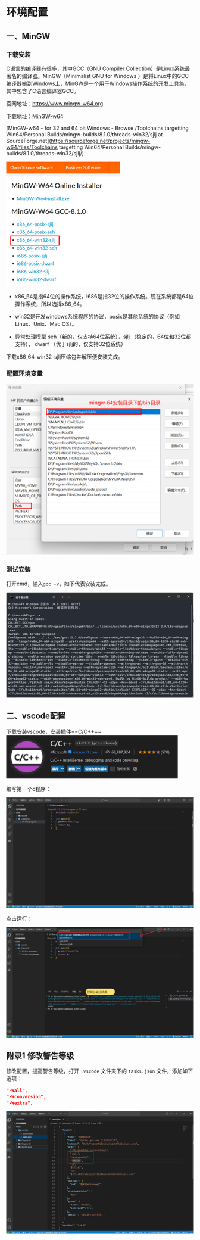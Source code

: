 # 环境配置

## 一、MinGW

### 下载安装

C语言的编译器有很多，其中GCC（GNU Compiler Collection）是Linux系统最著名的编译器。MinGW（Minimalist GNU for Windows ）是将Linux中的GCC编译器搬到Windows上，MinGW是一个用于Windows操作系统的开发工具集，其中包含了C语言编译器GCC。

官网地址：https://www.mingw-w64.org

下载地址：[MinGW-w64 ](https://sourceforge.net/projects/mingw-w64/files/mingw-w64/mingw-w64-release/)

[MinGW-w64 - for 32 and 64 bit Windows - Browse /Toolchains targetting Win64/Personal Builds/mingw-builds/8.1.0/threads-win32/sjlj at SourceForge.net](https://sourceforge.net/projects/mingw-w64/files/Toolchains targetting Win64/Personal Builds/mingw-builds/8.1.0/threads-win32/sjlj/)

<img src="./images/image-20240906130205253.png" alt="image-20240906130205253" style="zoom:50%;" />

- x86_64是指64位的操作系统，i686是指32位的操作系统。现在系统都是64位操作系统，所以选择x86_64。

- win32是开发windows系统程序的协议，posix是其他系统的协议（例如Linux、Unix、Mac OS）。

- 异常处理模型 seh（新的，仅支持64位系统），sjlj （稳定的，64位和32位都支持）， dwarf （优于sjlj的，仅支持32位系统）

下载x86_64-win32-sjlj压缩包并解压便安装完成。

### 配置环境变量

<img src="./images/image-20240906131240350.png" alt="image-20240906131240350" style="zoom:50%;" />

### 测试安装

打开cmd，输入`gcc -v`，如下代表安装完成。

<img src="./images/image-20240906131410327.png" alt="image-20240906131410327" style="zoom:50%;" />

## 二、vscode配置

下载安装vscode，安装插件==C/C++==<img src="./images/image-20240906132007692.png" alt="image-20240906132007692" style="zoom:50%;" />

编写第一个c程序：

<img src="./images/image-20240906132225231.png" alt="image-20240906132225231" style="zoom: 80%;" />

点击运行：

![image-20240906132852256](./images/image-20240906132852256.png)

## 附录1 修改警告等级

修改配置，提高警告等级，打开 `.vscode` 文件夹下的 `tasks.json` 文件，添加如下选项：

```json
"-Wall",
"-Wconversion",
"-Wextra",
```

![image-20240909164821588](./images/image-20240909164821588.png)